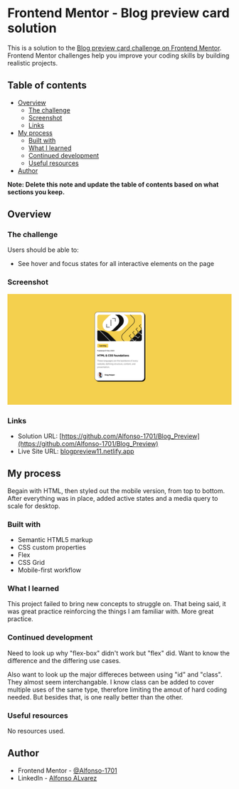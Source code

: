 # Frontend Mentor - Blog preview card solution

This is a solution to the [Blog preview card challenge on Frontend Mentor](https://www.frontendmentor.io/challenges/blog-preview-card-ckPaj01IcS). Frontend Mentor challenges help you improve your coding skills by building realistic projects. 

## Table of contents

- [Overview](#overview)
  - [The challenge](#the-challenge)
  - [Screenshot](#screenshot)
  - [Links](#links)
- [My process](#my-process)
  - [Built with](#built-with)
  - [What I learned](#what-i-learned)
  - [Continued development](#continued-development)
  - [Useful resources](#useful-resources)
- [Author](#author)


**Note: Delete this note and update the table of contents based on what sections you keep.**

## Overview

### The challenge

Users should be able to:

- See hover and focus states for all interactive elements on the page

### Screenshot

![](./Screenshot.png)


### Links

- Solution URL: [https://github.com/Alfonso-1701/Blog_Preview](https://github.com/Alfonso-1701/Blog_Preview)
- Live Site URL: [blogpreview11.netlify.app](blogpreview11.netlify.app)

## My process

Begain with HTML, then styled out the mobile version, from top to bottom. After everything was in place, added active states and a media query to scale for desktop.

### Built with

- Semantic HTML5 markup
- CSS custom properties
- Flex
- CSS Grid
- Mobile-first workflow


### What I learned

This project failed to bring new concepts to struggle on. That being said, it was great practice reinforcing the things I am familiar with. More great practice. 


### Continued development

Need to look up why "flex-box" didn't work but "flex" did. Want to know the difference and the differing use cases. 

Also want to look up the major differeces between using "id" and "class". They almost seem interchangable. I know class can be added to cover multiple uses of the same type, therefore limiting the amout of hard coding needed. But besides that, is one really better than the other.


### Useful resources

No resources used.


## Author

- Frontend Mentor - [@Alfonso-1701](https://www.frontendmentor.io/profile/Alfonso-1701)
- LinkedIn - [Alfonso ALvarez](https://www.linkedin.com/in/alfonso-alvarez-4223b628b/)


